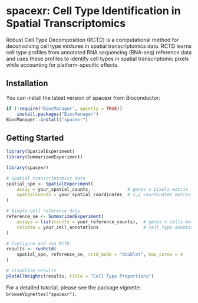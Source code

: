 # spacexr: Cell Type Identification in Spatial Transcriptomics

Robust Cell Type Decomposition (RCTD) is a computational method for deconvolving
cell type mixtures in spatial transcriptomics data. RCTD learns cell type
profiles from annotated RNA sequencing (RNA-seq) reference data and uses these
profiles to identify cell types in spatial transcriptomic pixels while
accounting for platform-specific effects.

## Installation

You can install the latest version of spacexr from Bioconductor:

```r
if (!require("BiocManager", quietly = TRUE))
    install.packages("BiocManager")
BiocManager::install("spacexr")
```

## Getting Started

```r
library(SpatialExperiment)
library(SummarizedExperiment)

library(spacexr)

# Spatial transcriptomics data
spatial_spe <- SpatialExperiment(
    assay = your_spatial_counts,              # genes x pixels matrix
    spatialCoords = your_spatial_coordinates  # x,y coordinates matrix
)

# Single-cell reference data
reference_se <- SummarizedExperiment(
    assays = list(counts = your_reference_counts),  # genes x cells matrix
    colData = your_cell_annotations                 # cell type annotations df
)

# Configure and run RCTD
results <- runRctd(
    spatial_spe, reference_se, rctd_mode = "doublet", max_cores = 4
)

# Visualize results
plotAllWeights(results, title = "Cell Type Proportions")
```

For a detailed tutorial, please see the package vignette:
`browseVignettes("spacexr")`.

